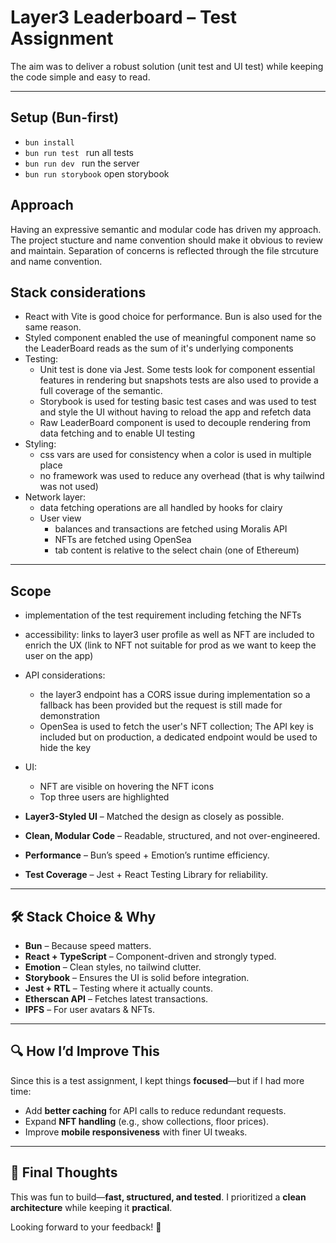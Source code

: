 # **Layer3 Leaderboard – Test Assignment**  

The aim was to deliver a robust solution (unit test and UI test) while keeping the code simple and easy to read.

---

## **Setup (Bun-first)**  

- ```bun install ```
- ```bun run test ``` run all tests
- ```bun run dev ``` run the server
- ```bun run storybook``` open storybook


## Approach
Having an expressive semantic and modular code has driven my approach. The project stucture and name convention should make it obvious to review and maintain. Separation of concerns is reflected through the file strcuture and name convention.

## Stack considerations
- React with Vite is good choice for performance. Bun is also used for the same reason.
- Styled component enabled the use of meaningful component name so the LeaderBoard reads as the sum of it's underlying components
- Testing: 
  - Unit test is done via Jest. Some tests look for component essential features in rendering but snapshots tests are also used to provide a full coverage of the semantic.
  - Storybook is used for testing basic test cases and was used to test and style the UI without having to reload the app and refetch data
  - Raw LeaderBoard component is used to decouple rendering from data fetching and to enable UI testing
- Styling:
  - css vars are used for consistency when a color is used in multiple place
  - no framework was used to reduce any overhead (that is why tailwind was not used)
- Network layer:
  - data fetching operations are all handled by hooks for clairy
  - User view
    - balances and transactions are fetched using Moralis API
    - NFTs are fetched using OpenSea
    - tab content is relative to the select chain (one of Ethereum)

---

## Scope

- implementation of the test requirement including fetching the NFTs
- accessibility: links to layer3 user profile as well as NFT are included to enrich the UX (link to NFT not suitable for prod as we want to keep the user on the app)
- API considerations:
  - the layer3 endpoint has a CORS issue during implementation so a fallback has been provided but the request is still made for demonstration
  - OpenSea is used to fetch the user's NFT collection; The API key is included but on production, a dedicated endpoint would be used to hide the key
- UI:
  - NFT are visible on hovering the NFT icons
  - Top three users are highlighted

- **Layer3-Styled UI** – Matched the design as closely as possible.  
- **Clean, Modular Code** – Readable, structured, and not over-engineered.  
- **Performance** – Bun’s speed + Emotion’s runtime efficiency.  
- **Test Coverage** – Jest + React Testing Library for reliability.  

---

## 🛠 **Stack Choice & Why**  

- **Bun** – Because speed matters.  
- **React + TypeScript** – Component-driven and strongly typed.  
- **Emotion** – Clean styles, no tailwind clutter.  
- **Storybook** – Ensures the UI is solid before integration.  
- **Jest + RTL** – Testing where it actually counts.  
- **Etherscan API** – Fetches latest transactions.  
- **IPFS** – For user avatars & NFTs.  

---

## 🔍 **How I’d Improve This**  

Since this is a test assignment, I kept things **focused**—but if I had more time:  
- Add **better caching** for API calls to reduce redundant requests.  
- Expand **NFT handling** (e.g., show collections, floor prices).  
- Improve **mobile responsiveness** with finer UI tweaks.  

---

## 🤝 **Final Thoughts**  

This was fun to build—**fast, structured, and tested**. I prioritized a **clean architecture** while keeping it **practical**.  

Looking forward to your feedback! 🚀  
